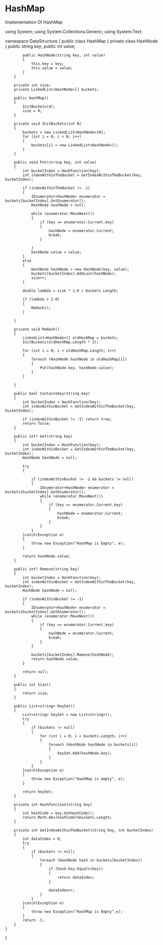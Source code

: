 # HashMap
Implementation Of HashMap




using System;
using System.Collections.Generic;
using System.Text;

namespace DataStructure
{
    public class HashMap
    {
        private class HashNode
        {
            public string key;
            public int value;

            public HashNode(string key, int value)
            {
                this.key = key;
                this.value = value;
            }
        }

        private int size;
        private LinkedList<HashNode>[] buckets;

        public HashMap()
        {
            InitBuckets(4);
            size = 0;
        }

        private void InitBuckets(int N)
        {
            buckets = new LinkedList<HashNode>[N];
            for (int i = 0; i < N; i++)
            {
                buckets[i] = new LinkedList<HashNode>();
            }
        }

        public void Put(string key, int value)
        {
            int bucketIndex = HashFunction(key);
            int indexWithinTheBucket = GetIndexWithinTheBucket(key, bucketIndex);

            if (indexWithinTheBucket != -1)
            {
                IEnumerator<HashNode> enumerator = buckets[bucketIndex].GetEnumerator();
                HashNode hashNode = null;

                while (enumerator.MoveNext())
                {
                    if (key == enumerator.Current.key)
                    {
                        hashNode = enumerator.Current;
                        break;
                    }

                }
                hashNode.value = value;
            }
            else
            {
                HashNode hashNode = new HashNode(key, value);
                buckets[bucketIndex].AddLast(hashNode);
                size++;
            }

            double lambda = size * 1.0 / buckets.Length;

            if (lambda > 2.0)
            {
                ReHash();
            }

        }

        private void ReHash()
        {
            LinkedList<HashNode>[] oldHashMap = buckets;
            InitBuckets(oldHashMap.Length * 2);

            for (int i = 0; i < oldHashMap.Length; i++)
            {
                foreach (HashNode hashNode in oldHashMap[i])
                {
                    Put(hashNode.key, hashNode.value);
                }
            }

        }

        public bool ContainsKey(string key)
        {
            int bucketIndex = HashFunction(key);
            int indexWithinBucket = GetIndexWithinTheBucket(key, bucketIndex);

            if (indexWithinBucket != -1) return true;
            return false;
        }

        public int? Get(string key)
        {
            int bucketIndex = HashFunction(key);
            int indexWithinBucket = GetIndexWithinTheBucket(key, bucketIndex);
            HashNode hashNode = null;

            try
            {

                if (indexWithinBucket != -1 && buckets != null)
                {
                    IEnumerator<HashNode> enumerator = buckets[bucketIndex].GetEnumerator();
                    while (enumerator.MoveNext())
                    {
                        if (key == enumerator.Current.key)
                        {
                            hashNode = enumerator.Current;
                            break;
                        }
                    }
                }
            }catch(Exception e)
            {
                throw new Exception("HashMap is Empty", e);
            }

            return hashNode.value;
        }

        public int? Remove(string key)
        {
            int bucketIndex = HashFunction(key);
            int indexWithinBucket = GetIndexWithinTheBucket(key, bucketIndex);
            HashNode hashNode = null;

            if (indexWithinBucket != -1)
            {
                IEnumerator<HashNode> enumerator = buckets[bucketIndex].GetEnumerator();
                while (enumerator.MoveNext())
                {
                    if (key == enumerator.Current.key)
                    {
                        hashNode = enumerator.Current;
                        break;
                    }
                }

                buckets[bucketIndex].Remove(hashNode);
                return hashNode.value;
            }

            return null;
        }

        public int Size()
        {
            return size;
        }

        public List<string> KeySet()
        {
            List<string> keySet = new List<string>();
            try
            {
                if (buckets != null)
                {
                    for (int i = 0; i < buckets.Length; i++)
                    {
                        foreach (HashNode hashNode in buckets[i])
                        {
                            keySet.Add(hashNode.key);
                        }
                    }
                }
            }catch(Exception e)
            {
                throw new Exception("HashMap is empty", e);
            }

            return keySet;
        }

        private int HashFunction(string key)
        {
            int hashCode = key.GetHashCode();
            return Math.Abs(hashCode)%buckets.Length;
        }

        private int GetIndexWithinTheBucket(string key, int bucketIndex) 
        {
            int dataIndex = 0;
            try
            {
                if (buckets != null)
                {
                    foreach (HashNode hash in buckets[bucketIndex])
                    {
                        if (hash.key.Equals(key))
                        {
                            return dataIndex;
                        }

                        dataIndex++;
                    }
                }
            }catch(Exception e)
            {
                throw new Exception("HashMap is Empty",e);
            }
            return -1;
        }
    }
}
